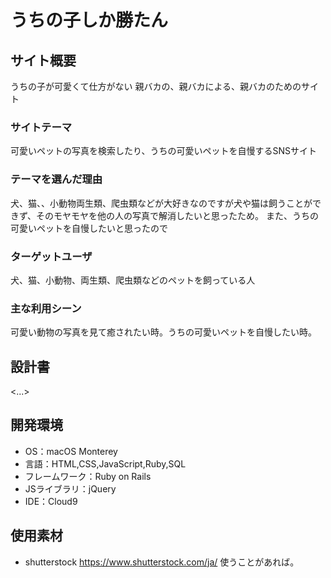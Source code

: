 # うちの子しか勝たん

## サイト概要
うちの子が可愛くて仕方がない
親バカの、親バカによる、親バカのためのサイト

### サイトテーマ
可愛いペットの写真を検索したり、うちの可愛いペットを自慢するSNSサイト

### テーマを選んだ理由
犬、猫、、小動物両生類、爬虫類などが大好きなのですが犬や猫は飼うことができず、そのモヤモヤを他の人の写真で解消したいと思ったため。
また、うちの可愛いペットを自慢したいと思ったので

### ターゲットユーザ
犬、猫、小動物、両生類、爬虫類などのペットを飼っている人

### 主な利用シーン
可愛い動物の写真を見て癒されたい時。うちの可愛いペットを自慢したい時。

## 設計書
<...>

## 開発環境
- OS：macOS Monterey
- 言語：HTML,CSS,JavaScript,Ruby,SQL
- フレームワーク：Ruby on Rails
- JSライブラリ：jQuery
- IDE：Cloud9

## 使用素材
- shutterstock https://www.shutterstock.com/ja/ 使うことがあれば。